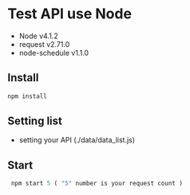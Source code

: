 # Test API use Node

- Node v4.1.2
- request v2.71.0
- node-schedule v1.1.0

## Install

```javascript
npm install
```

## Setting list

- setting your API (./data/data_list.js)

## Start

```javascript
 npm start 5 ( "5" number is your request count )
```
